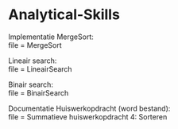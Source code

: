 # Analytical-Skills
Implementatie MergeSort:                              
file = MergeSort

Lineair search:                       
file = LineairSearch

Binair search:                        
file = BinairSearch

Documentatie Huiswerkopdracht (word bestand):     
file = Summatieve huiswerkopdracht 4: Sorteren
